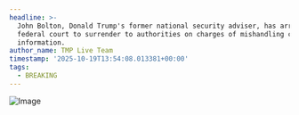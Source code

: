 ```yaml
---
headline: >-
  John Bolton, Donald Trump's former national security adviser, has arrived at a
  federal court to surrender to authorities on charges of mishandling classified
  information.
author_name: TMP Live Team
timestamp: '2025-10-19T13:54:08.013381+00:00'
tags:
  - BREAKING
---
```

![Image](https://i.postimg.cc/jd1sjfnz/IMG-20251019-192218-195.jpg)

